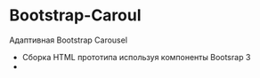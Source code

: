 # Bootstrap-Caroul
Адаптивная Bootstrap Carousel
- Сборка HTML прототипа используя компоненты Bootsrap  3
-  
